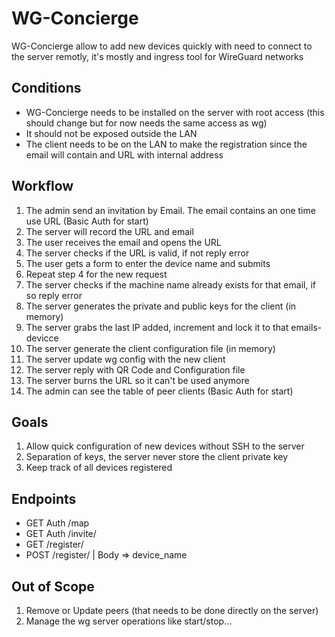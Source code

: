 # WG-Concierge
WG-Concierge allow to add new devices quickly with need to connect to the server remotly, it's mostly and ingress tool for WireGuard networks

## Conditions
- WG-Concierge needs to be installed on the server with root access (this should change but for now needs the same access as wg)
- It should not be exposed outside the LAN
- The client needs to be on the LAN to make the registration since the email will contain and URL with internal address

## Workflow
1. The admin send an invitation by Email. The email contains an one time use URL (Basic Auth for start)
2. The server will record the URL and email
3. The user receives the email and opens the URL
4. The server checks if the URL is valid, if not reply error
5. The user gets a form to enter the device name and submits
6. Repeat step 4 for the new request
7. The server checks if the machine name already exists for that email, if so reply error
8. The server generates the private and public keys for the client (in memory)
9. The server grabs the last IP added, increment and lock it to that emails-devicce
10. The server generate the client configuration file (in memory)
11. The server update wg config with the new client
12. The server reply with QR Code and Configuration file
13. The server burns the URL so it can't be used anymore
14. The admin can see the table of peer clients (Basic Auth for start)

## Goals
1. Allow quick configuration of new devices without SSH to the server
2. Separation of keys, the server never store the client private key
3. Keep track of all devices registered

## Endpoints
- GET  Auth /map
- GET  Auth /invite/<email>
- GET       /register/<token>
- POST      /register/<token> | Body => device_name

## Out of Scope

1. Remove or Update peers (that needs to be done directly on the server)
2. Manage the wg server operations like start/stop...
